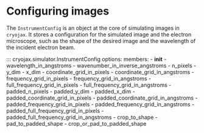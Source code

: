 # Configuring images

The `InstrumentConfig` is an object at the core of simulating images in `cryojax`. It stores a configuration for the simulated image and the electron microscope, such as the shape of the desired image and the wavelength of the incident electron beam.

::: cryojax.simulator.InstrumentConfig
        options:
            members:
                - __init__
                - wavelength_in_angstroms
                - wavenumber_in_inverse_angstroms
                - n_pixels
                - y_dim
                - x_dim
                - coordinate_grid_in_pixels
                - coordinate_grid_in_angstroms
                - frequency_grid_in_pixels
                - frequency_grid_in_angstroms
                - full_frequency_grid_in_pixels
                - full_frequency_grid_in_angstroms
                - padded_n_pixels
                - padded_y_dim
                - padded_x_dim
                - padded_coordinate_grid_in_pixels
                - padded_coordinate_grid_in_angstroms
                - padded_frequency_grid_in_pixels
                - padded_frequency_grid_in_angstroms
                - padded_full_frequency_grid_in_pixels
                - padded_full_frequency_grid_in_angstroms
                - crop_to_shape
                - pad_to_padded_shape
                - crop_or_pad_to_padded_shape
